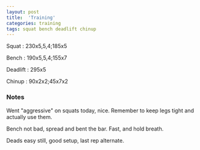 ```yaml
---
layout: post
title:  'Training'
categories: training
tags: squat bench deadlift chinup
---
```


Squat       :   230x5,5,4;185x5

Bench       :   190x5,5,4;155x7

Deadlift    :   295x5

Chinup      :   90x2x2;45x7x2

### Notes

Went "aggressive" on squats today, nice. Remember to keep legs tight and actually use
them.

Bench not bad, spread and bent the bar. Fast, and hold breath.

Deads easy still, good setup, last rep alternate.
